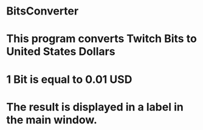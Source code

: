# BitsConverter

# This program converts Twitch Bits to United States Dollars
# 1 Bit is equal to 0.01 USD 
# The result is displayed in a label in the main window.
